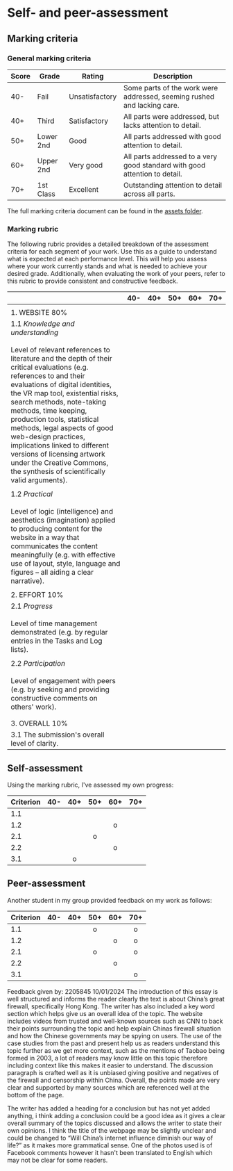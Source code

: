 # Self- and peer-assessment
## Marking criteria
### General marking criteria 

| Score | Grade | Rating | Description |
|-------|-------|--------|-------------|
| 40-   | Fail  | Unsatisfactory | Some parts of the work were addressed, seeming rushed and lacking care. |
| 40+   | Third | Satisfactory   | All parts were addressed, but lacks attention to detail. |
| 50+   | Lower 2nd | Good | All parts addressed with good attention to detail. |
| 60+   | Upper 2nd | Very good | All parts addressed to a very good standard with good attention to detail. |
| 70+   | 1st Class | Excellent | Outstanding attention to detail across all parts. |

The full marking criteria document can be found in the [assets folder](https://github.com/khofstadter/CS220AU-DP/tree/main/assets/general-marking-criteria). 

### Marking rubric
The following rubric provides a detailed breakdown of the assessment criteria for each segment of your work. Use this as a guide to understand what is expected at each performance level. This will help you assess where your work currently stands and what is needed to achieve your desired grade. Additionally, when evaluating the work of your peers, refer to this rubric to provide consistent and constructive feedback.

||40-      |40+           |50+                                                                                                                     |60+|70+|
|------|---------|--------------|------------------------------------------------------------------------------------------------------------------------|---|---|
|      |         |              |                                                                                                                        |   |   |
|1. WEBSITE 80%|         |              |                                                                                                                        |   |   |
|1.1 *Knowledge and understanding* <br><br> Level of relevant references to literature and the depth of their critical evaluations (e.g. references to and their evaluations of digital identities, the VR map tool, existential risks, search methods, note-taking methods, time keeping, production tools, statistical methods, legal aspects of good web-design practices, implications linked to different versions of licensing artwork under the Creative Commons, the synthesis of scientifically valid arguments).|         |              |                                                                                                                        |   |   |
|      |         |              |                                                                                                                        |   |   |
|1.2 *Practical* <br><br> Level of logic (intelligence) and aesthetics (imagination) applied to producing content for the website in a way that communicates the content meaningfully (e.g. with effective use of layout, style, language and figures – all aiding a clear narrative).|         |              |                                                                                                                        |   |   |
|      |         |              |                                                                                                                        |   |   |
|2. EFFORT 10%|         |              |                                                                                                                        |   |   |
|2.1 *Progress* <br><br> Level of time management demonstrated (e.g. by regular entries in the Tasks and Log lists).|         |              |                                                                                                                        |   |   |
|      |         |              |                                                                                                                        |   |   |
|2.2 *Participation* <br><br> Level of engagement with peers (e.g. by seeking and providing constructive comments on others' work).|         |              |                                                                                                                        |   |   |
|      |         |              |                                                                                                                        |   |   |
|      |         |              |                                                                                                                        |   |   |
|3. OVERALL 10% |         |              |                                                                                                                        |   |   |
|3.1 The submission's overall level of clarity. |         |              |                                                                                                                        |   |   |


## Self-assessment
Using the marking rubric, I've assessed my own progress: <!-- move the symbols in the table below -->

| Criterion | 40- | 40+ | 50+ | 60+ | 70+ | 
|-----------|:---:|:---:|:---:|:---:|:---:|
| 1.1       |     |     |     |     |     |
| 1.2       |     |     |     |  o  |     |
| 2.1       |     |     |  o  |     |     |
| 2.2       |     |     |     |  o  |     |
| 3.1       |     |  o  |     |     |     |

## Peer-assessment
Another student in my group provided feedback on my work as follows: 

| Criterion | 40- | 40+ | 50+ | 60+ | 70+ | 
|-----------|:---:|:---:|:---:|:---:|:---:|
| 1.1       |     |     |  o  |     |  o  |
| 1.2       |     |     |     |  o  |  o  |
| 2.1       |     |     |  o  |     |  o  |
| 2.2       |     |     |     |  o  |     |
| 3.1       |     |     |     |     |  o  |

Feedback given by: 2205845 10/01/2024
The introduction of this essay is well structured and informs the reader clearly the text is about China’s great firewall, specifically Hong Kong. The writer has also included a key word section which helps give us an overall idea of the topic. The website includes videos from trusted and well-known sources such as CNN to back their points surrounding the topic and help explain Chinas firewall situation and how the Chinese governments may be spying on users. The use of the case studies from the past and present help us as readers understand this topic further as we get more context, such as the mentions of Taobao being formed in 2003, a lot of readers may know little on this topic therefore including context like this makes it easier to understand. The discussion paragraph is crafted well as it is unbiased giving positive and negatives of the firewall and censorship within China. Overall, the points made are very clear and supported by many sources which are referenced well at the bottom of the page.

The writer has added a heading for a conclusion but has not yet added anything, i think adding a conclusion could be a good idea as it gives a clear overall summary of the topics discussed and allows the writer to state their own opinions. I think the title of the webpage may be slightly unclear and could be changed to “Will China’s internet influence diminish our way of life?” as it makes more grammatical sense. One of the photos used is of Facebook comments however it hasn't been translated to English which may not be clear for some readers.

